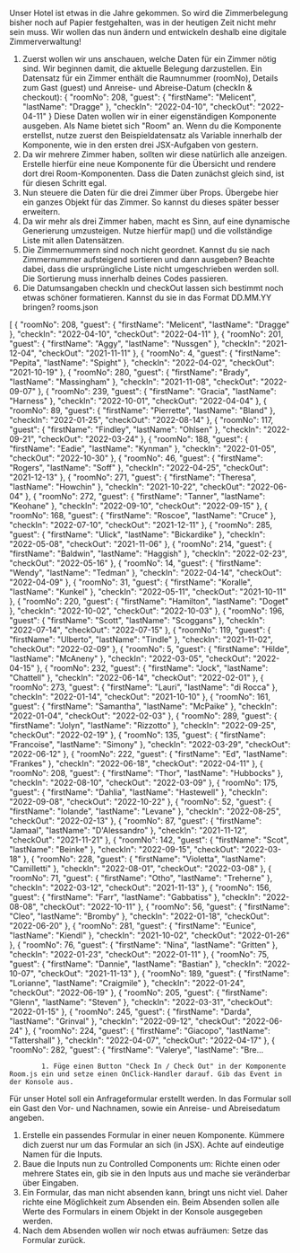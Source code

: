 Unser Hotel ist etwas in die Jahre gekommen. So wird die Zimmerbelegung bisher noch auf Papier festgehalten, was in der heutigen Zeit nicht mehr sein muss. Wir wollen das nun ändern und entwickeln deshalb eine digitale Zimmerverwaltung!
1. Zuerst wollen wir uns anschauen, welche Daten für ein Zimmer nötig sind. Wir beginnen damit, die aktuelle Belegung darzustellen.
Ein Datensatz für ein Zimmer enthält die Raumnummer (roomNo), Details zum Gast (guest) und Anreise- und Abreise-Datum (checkIn & checkout):
{
    "roomNo": 208,
    "guest": {
        "firstName": "Melicent",
        "lastName": "Dragge"
    },
    "checkIn": "2022-04-10",
    "checkOut": "2022-04-11"
}
Diese Daten wollen wir in einer eigenständigen Komponente ausgeben. Als Name bietet sich "Room" an.
Wenn du die Komponente erstellst, nutze zuerst den Beispieldatensatz als Variable innerhalb der Komponente, wie in den ersten drei JSX-Aufgaben von gestern.
2. Da wir mehrere Zimmer haben, sollten wir diese natürlich alle anzeigen. Erstelle hierfür eine neue Komponente für die Übersicht und rendere dort drei Room-Komponenten. Dass die Daten zunächst gleich sind, ist für diesen Schritt egal.
3. Nun steuere die Daten für die drei Zimmer über Props. Übergebe hier ein ganzes Objekt für das Zimmer. So kannst du dieses später besser erweitern.
4. Da wir mehr als drei Zimmer haben, macht es Sinn, auf eine dynamische Generierung umzusteigen. Nutze hierfür map() und die vollständige Liste mit allen Datensätzen.
5. Die Zimmernummern sind noch nicht geordnet. Kannst du sie nach Zimmernummer aufsteigend sortieren und dann ausgeben? Beachte dabei, dass die ursprüngliche Liste nicht umgeschrieben werden soll. Die Sortierung muss innerhalb deines Codes passieren.
6. Die Datumsangaben checkIn und checkOut lassen sich bestimmt noch etwas schöner formatieren. Kannst du sie in das Format DD.MM.YY bringen?
rooms.json
 
[
    {
        "roomNo": 208,
        "guest": {
            "firstName": "Melicent",
            "lastName": "Dragge"
        },
        "checkIn": "2022-04-10",
        "checkOut": "2022-04-11"
    },
    {
        "roomNo": 201,
        "guest": {
            "firstName": "Aggy",
            "lastName": "Nussgen"
        },
        "checkIn": "2021-12-04",
        "checkOut": "2021-11-11"
    },
    {
        "roomNo": 4,
        "guest": {
            "firstName": "Pepita",
            "lastName": "Spight"
        },
        "checkIn": "2022-04-02",
        "checkOut": "2021-10-19"
    },
    {
        "roomNo": 280,
        "guest": {
            "firstName": "Brady",
            "lastName": "Massingham"
        },
        "checkIn": "2021-11-08",
        "checkOut": "2022-09-07"
    },
    {
        "roomNo": 239,
        "guest": {
            "firstName": "Gracia",
            "lastName": "Harness"
        },
        "checkIn": "2022-10-01",
        "checkOut": "2022-04-04"
    },
    {
        "roomNo": 89,
        "guest": {
            "firstName": "Pierrette",
            "lastName": "Bland"
        },
        "checkIn": "2022-01-25",
        "checkOut": "2022-08-14"
    },
    {
        "roomNo": 117,
        "guest": {
            "firstName": "Findley",
            "lastName": "Ohlsen"
        },
        "checkIn": "2022-09-21",
        "checkOut": "2022-03-24"
    },
    {
        "roomNo": 188,
        "guest": {
            "firstName": "Eadie",
            "lastName": "Kynman"
        },
        "checkIn": "2022-01-05",
        "checkOut": "2022-10-30"
    },
    {
        "roomNo": 46,
        "guest": {
            "firstName": "Rogers",
            "lastName": "Soff"
        },
        "checkIn": "2022-04-25",
        "checkOut": "2021-12-13"
    },
    {
        "roomNo": 271,
        "guest": {
            "firstName": "Theresa",
            "lastName": "Howchin"
        },
        "checkIn": "2021-10-22",
        "checkOut": "2022-06-04"
    },
    {
        "roomNo": 272,
        "guest": {
            "firstName": "Tanner",
            "lastName": "Keohane"
        },
        "checkIn": "2022-09-10",
        "checkOut": "2022-09-15"
    },
    {
        "roomNo": 168,
        "guest": {
            "firstName": "Roscoe",
            "lastName": "Cruce"
        },
        "checkIn": "2022-07-10",
        "checkOut": "2021-12-11"
    },
    {
        "roomNo": 285,
        "guest": {
            "firstName": "Ulick",
            "lastName": "Bickardike"
        },
        "checkIn": "2022-05-08",
        "checkOut": "2021-11-06"
    },
    {
        "roomNo": 214,
        "guest": {
            "firstName": "Baldwin",
            "lastName": "Haggish"
        },
        "checkIn": "2022-02-23",
        "checkOut": "2022-05-16"
    },
    {
        "roomNo": 14,
        "guest": {
            "firstName": "Wendy",
            "lastName": "Tedman"
        },
        "checkIn": "2022-04-14",
        "checkOut": "2022-04-09"
    },
    {
        "roomNo": 31,
        "guest": {
            "firstName": "Koralle",
            "lastName": "Kunkel"
        },
        "checkIn": "2022-05-11",
        "checkOut": "2021-10-11"
    },
    {
        "roomNo": 220,
        "guest": {
            "firstName": "Hamilton",
            "lastName": "Doget"
        },
        "checkIn": "2022-10-02",
        "checkOut": "2022-10-03"
    },
    {
        "roomNo": 196,
        "guest": {
            "firstName": "Scott",
            "lastName": "Scoggans"
        },
        "checkIn": "2022-07-14",
        "checkOut": "2022-07-15"
    },
    {
        "roomNo": 119,
        "guest": {
            "firstName": "Ulberto",
            "lastName": "Tindle"
        },
        "checkIn": "2021-11-02",
        "checkOut": "2022-02-09"
    },
    {
        "roomNo": 5,
        "guest": {
            "firstName": "Hilde",
            "lastName": "McAneny"
        },
        "checkIn": "2022-03-05",
        "checkOut": "2022-04-15"
    },
    {
        "roomNo": 232,
        "guest": {
            "firstName": "Jock",
            "lastName": "Chattell"
        },
        "checkIn": "2022-06-14",
        "checkOut": "2022-02-01"
    },
    {
        "roomNo": 273,
        "guest": {
            "firstName": "Lauri",
            "lastName": "di Rocca"
        },
        "checkIn": "2022-01-14",
        "checkOut": "2021-10-10"
    },
    {
        "roomNo": 161,
        "guest": {
            "firstName": "Samantha",
            "lastName": "McPaike"
        },
        "checkIn": "2022-01-04",
        "checkOut": "2022-02-03"
    },
    {
        "roomNo": 289,
        "guest": {
            "firstName": "Jolyn",
            "lastName": "Rizzotto"
        },
        "checkIn": "2022-09-25",
        "checkOut": "2022-02-19"
    },
    {
        "roomNo": 135,
        "guest": {
            "firstName": "Francoise",
            "lastName": "Simony"
        },
        "checkIn": "2022-03-29",
        "checkOut": "2022-06-12"
    },
    {
        "roomNo": 222,
        "guest": {
            "firstName": "Ed",
            "lastName": "Frankes"
        },
        "checkIn": "2022-06-18",
        "checkOut": "2022-04-11"
    },
    {
        "roomNo": 208,
        "guest": {
            "firstName": "Thor",
            "lastName": "Hubbocks"
        },
        "checkIn": "2022-08-10",
        "checkOut": "2022-03-09"
    },
    {
        "roomNo": 175,
        "guest": {
            "firstName": "Dahlia",
            "lastName": "Hastewell"
        },
        "checkIn": "2022-09-08",
        "checkOut": "2022-10-22"
    },
    {
        "roomNo": 52,
        "guest": {
            "firstName": "Iolande",
            "lastName": "Levane"
        },
        "checkIn": "2022-08-25",
        "checkOut": "2022-02-13"
    },
    {
        "roomNo": 87,
        "guest": {
            "firstName": "Jamaal",
            "lastName": "D'Alessandro"
        },
        "checkIn": "2021-11-12",
        "checkOut": "2021-11-21"
    },
    {
        "roomNo": 142,
        "guest": {
            "firstName": "Scot",
            "lastName": "Beinke"
        },
        "checkIn": "2022-09-15",
        "checkOut": "2022-03-18"
    },
    {
        "roomNo": 228,
        "guest": {
            "firstName": "Violetta",
            "lastName": "Camilletti"
        },
        "checkIn": "2022-08-01",
        "checkOut": "2022-03-08"
    },
    {
        "roomNo": 71,
        "guest": {
            "firstName": "Otho",
            "lastName": "Treherne"
        },
        "checkIn": "2022-03-12",
        "checkOut": "2021-11-13"
    },
    {
        "roomNo": 156,
        "guest": {
            "firstName": "Farr",
            "lastName": "Gabbatiss"
        },
        "checkIn": "2022-08-08",
        "checkOut": "2022-10-11"
    },
    {
        "roomNo": 56,
        "guest": {
            "firstName": "Cleo",
            "lastName": "Bromby"
        },
        "checkIn": "2022-01-18",
        "checkOut": "2022-06-20"
    },
    {
        "roomNo": 281,
        "guest": {
            "firstName": "Eunice",
            "lastName": "Kiendl"
        },
        "checkIn": "2021-10-02",
        "checkOut": "2022-01-26"
    },
    {
        "roomNo": 76,
        "guest": {
            "firstName": "Nina",
            "lastName": "Gritten"
        },
        "checkIn": "2022-01-23",
        "checkOut": "2022-01-11"
    },
    {
        "roomNo": 75,
        "guest": {
            "firstName": "Dannie",
            "lastName": "Bastian"
        },
        "checkIn": "2022-10-07",
        "checkOut": "2021-11-13"
    },
    {
        "roomNo": 189,
        "guest": {
            "firstName": "Lorianne",
            "lastName": "Craigmile"
        },
        "checkIn": "2022-01-24",
        "checkOut": "2022-06-19"
    },
    {
        "roomNo": 205,
        "guest": {
            "firstName": "Glenn",
            "lastName": "Steven"
        },
        "checkIn": "2022-03-31",
        "checkOut": "2022-01-15"
    },
    {
        "roomNo": 245,
        "guest": {
            "firstName": "Darda",
            "lastName": "Grinval"
        },
        "checkIn": "2022-09-12",
        "checkOut": "2022-06-24"
    },
    {
        "roomNo": 224,
        "guest": {
            "firstName": "Giacopo",
            "lastName": "Tattershall"
        },
        "checkIn": "2022-04-07",
        "checkOut": "2022-04-17"
    },
    {
        "roomNo": 282,
        "guest": {
            "firstName": "Valerye",
            "lastName": "Bre...

            1. Füge einen Button "Check In / Check Out" in der Komponente Room.js ein und setze einen OnClick-Handler darauf. Gib das Event in der Konsole aus.


Für unser Hotel soll ein Anfrageformular erstellt werden. In das Formular soll ein Gast den Vor- und Nachnamen, sowie ein Anreise- und Abreisedatum angeben.
1. Erstelle ein passendes Formular in einer neuen Komponente. Kümmere dich zuerst nur um das Formular an sich (in JSX). Achte auf eindeutige Namen für die Inputs.
2. Baue die Inputs nun zu Controlled Components um: Richte einen oder mehrere States ein, gib sie in den Inputs aus und mache sie veränderbar über Eingaben.
3. Ein Formular, das man nicht absenden kann, bringt uns nicht viel. Daher richte eine Möglichkeit zum Absenden ein. Beim Absenden sollen alle Werte des Formulars in einem Objekt in der Konsole ausgegeben werden.
4. Nach dem Absenden wollen wir noch etwas aufräumen: Setze das Formular zurück.